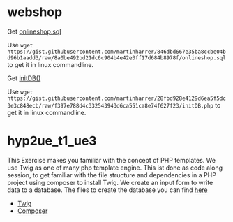 # webshop

Get [onlineshop.sql](https://gist.github.com/martinharrer/846dbd667e35ba8ccbe04bd96b1aadd3)

Use `wget https://gist.githubusercontent.com/martinharrer/846dbd667e35ba8ccbe04bd96b1aadd3/raw/8a0be492bd21dc6c904b4e42e3ff17d684b8978f/onlineshop.sql` to get it in linux commandline.

Get [initDB()](https://gist.github.com/martinharrer/28fbd928e4129d6ea5f5dc3e3c848ecb)

Use `wget https://gist.githubusercontent.com/martinharrer/28fbd928e4129d6ea5f5dc3e3c848ecb/raw/f397e788d4c332543943d6ca551ca8e74f627f23/initDB.php` to get it in linux commandline.

# hyp2ue_t1_ue3

This Exercise makes you familiar with the concept of PHP templates.
We use Twig as one of many php template engine.
This ist done as code along session, to get familiar with the file structure and dependencies in a PHP project using composer to install Twig.
We create an input form to write data to a database.
The files to create the database you can find [here](https://github.com/Digital-Media/hyp2ue_t2_SQL)
- [Twig](https://twig.symfony.com/)
- [Composer](https://getcomposer.org/)
